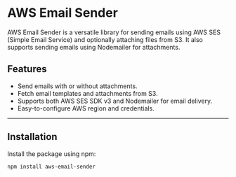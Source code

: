 # AWS Email Sender

AWS Email Sender is a versatile library for sending emails using AWS SES (Simple Email Service) and optionally attaching files from S3. It also supports sending emails using Nodemailer for attachments.

## Features

- Send emails with or without attachments.
- Fetch email templates and attachments from S3.
- Supports both AWS SES SDK v3 and Nodemailer for email delivery.
- Easy-to-configure AWS region and credentials.

---

## Installation

Install the package using npm:

```bash
npm install aws-email-sender